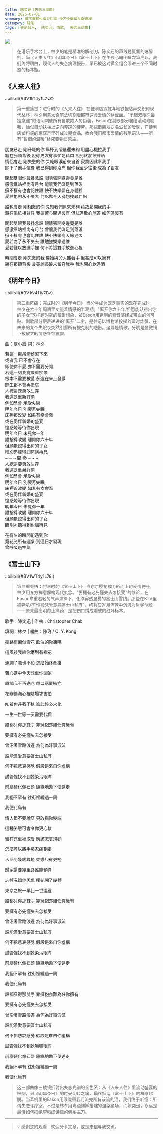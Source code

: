 ```yaml
---
title: 陈奕迅《失恋三部曲》
date: 2025-02-01
summary: 擁不擁有也會記住誰 快不快樂留在身體裡
category: 随笔
tags: [粤语音乐,  陈奕迅, 情歌,  失恋三部曲]
---
```


![](https://blog-1259751088.cos.ap-shanghai.myqcloud.com/2025-02-01-12-29-08.png?imageSlim)

> 在港乐手术台上，林夕的笔是精准的解剖刀，陈奕迅的声线是氤氲的麻醉剂。当《人来人往》《明年今日》《富士山下》在午夜心电图里次第亮起，我们终将明白，现代人的失恋病理报告，早已被这对黄金组合写进三个不同时态的标本瓶。

## 《人来人往》

::bilibili{#BV1kT4y1L7vZ}

> 第一重痛觉：进行时的《人来人往》
> 在便利店霓虹与地铁报站声交织的现代丛林，林夕用蒙太奇笔法切割着都市速食爱情的横截面。"闭起双眼你最挂念谁"的诘问刺破所有自欺欺人的伪装，Eason在副歌部分喉结滚动的哽咽，恰似自动扶梯上逆向奔跑的徒劳。那些借朋友之名滋长的暧昧，在便利店塑料袋的窸窣声里碎成过期食品，教会我们都市爱情的残酷语法——所有"暂借的温暖"终究要物归原主。

朋友已走 剛升職的你 舉杯到凌晨還未夠 用盡心機拉我手  
纏在我頸背後 說你男友有事忙是藉口 說到終於飲醉酒  
情侶會走 剛失戀的你 哭乾眼淚前來自首 寂寞因此牽我手  
除下了他手信後 我已得到你沒有 但你我至少往後 成為了密友  
  
  
閉起雙眼你最掛念誰 眼睛張開身邊竟是誰  
感激車站裡尚有月台 能讓我們滿足到落淚  
擁不擁有也會記住誰 快不快樂留在身體裡  
愛若能夠永不失去 何以你今天竟想找尋伴侶  
  
  
誰也會走 剛相戀的你 先知我們原來未夠 藉故鬆開我的手  
藏在貼紙相背後 我這苦心開過沒有 但試過散心旅遊 如何答沒有  
  
  
閉起雙眼我最掛念誰 眼睛張開身邊竟是誰  
感激車站裡尚有月台 曾讓我們滿足到落淚  
擁不擁有也會記住誰 快不快樂有天總過去  
愛若為了永不失去 誰勉強娛樂過誰  
愛若難以放進手裡 何不將這雙手放進心裡  
  
  
時間會走 剛失戀的我 開始與旁人攜著手 但甚麼可以擁有  
纏在那頸背後 最美麗長髮未留在我手 我也開心飲過酒

## 《明年今日》

::bilibili{#BV1fv411y7BV}

> 第二重阵痛：完成时的《明年今日》
> 当分手成为既定事实的现在完成时，林夕在六十年周期里丈量着情感的半衰期。"离开你六十年/但愿能认得出你的子女"这样跨时空的荒诞想象，被Eason用克制的颤音演绎成带血的创可贴。副歌部分层层递进的"离开"二字，是往记忆博物馆投掷的延时炸弹，在未来的某个失眠夜突然引爆所有被克制的悲伤。这哪是情歌，分明是显微镜下被放大的情感纤维震颤。

曲：陳小霞 詞：林夕  
  
若這一束吊燈傾瀉下來  
或者我 已不會存在  
即使你不愛 亦不需要分開  
若這一刻我竟嚴重痴呆  
根本不需要被愛 永遠在床上發夢  
餘生都不會再悲哀  
人總需要勇敢生存  
我還是重新許願  
例如學會 承受失戀  
明年今日 別要再失眠  
床褥都改變 如果有幸會面  
或在同伴新婚的盛宴  
惶惑地等待你出現  
明年今日 未見你一年  
誰捨得改變 離開你六十年  
但願能認得出你的子女  
臨別亦聽得到你講再見  
~ ~ ~ 間 奏 ~ ~ ~  
人總需要勇敢生存  
我還是重新許願  
例如學會 承受失戀  
明年今日 別要再失眠  
床褥都改變 如果有幸會面  
或在同伴新婚的盛宴  
惶惑地等待你出現  
明年今日 未見你一年  
誰捨得改變 離開你六十年  
但願能認得出你的子女  
臨別亦聽得到你講再見  
  
在有生的瞬間能遇到你  
竟花光所有運氣 到這日才發現  
曾呼吸過空氣

## 《富士山下》

::bilibili{#BV1WT4y1L78i}

> 第三重顿悟：将来时的《富士山下》
> 当东京樱花成为形而上的爱情符号，林夕用东方禅意解构现代执念。"要拥有必先懂失去怎接受"的悖论，在Eason举重若轻的气声演绎下，化作穿透晨雾的富士山雪线。那些在KTV里被嘶吼的"谁能凭爱意要富士山私有"，终将在岁月流转中沉淀为哲学命题——原来最高明的止痛药，是把伤口绣成看破的红叶标本。

歌手：陳奕迅 | 作曲：Christopher Chak  
  
填詞：林夕 | 編曲：陳珀 / C. Y. Kong  
  
攔路雨偏似雪花 飲泣的你凍嗎  
  
這風褸我給你磨到有襟花  
  
連調了職也不怕 怎麼始終牽掛  
  
苦心選中今天想車你回家  
  
原諒我不再送花 傷口應要結疤  
  
花辦鋪滿心裡墳場才害怕  
  
如若你非我不嫁 彼此終必火化  
  
一生一世等一天需要代價  
  
  
  
誰都只得那雙手 靠擁抱亦難任你擁有  
  
要擁有必先懂失去怎接受  
  
曾沿著雪路浪遊 為何為好事淚流  
  
誰能憑愛意要富士山私有  
  
何不把悲哀感覺 假設是來自你虛構  
  
試管裡找不到她染污眼眸  
  
前塵硬化像石頭 隨緣地拋下便逃走  
  
我絕不罕有 往街裡繞過一周  
  
我便化烏有  
  
  
  
情人節不要說穿 只敢撫你髮端  
  
這種姿態可會令你更心酸  
  
留在汽車裡取暖 應該怎麼規勸  
  
怎麼可以將手腕忍痛劃損  
  
人活到幾歲算短 失戀只有更短  
  
歸家需要幾里路誰能預算  
  
忘掉我跟你恩怨 櫻花開了幾轉  
  
東京之旅一早比一世遙遠  
  
  
  
誰都只得那雙手 靠擁抱亦難任你擁有  
  
要擁有必先懂失去怎接受  
  
曾沿著雪路浪遊 為何為好事淚流  
  
誰能憑愛意要富士山私有  
  
何不把悲哀感覺 假設是來自你虛構  
  
試管裡找不到她染污眼眸  
  
前塵硬化像石頭 隨緣地拋下便逃走  
  
我絕不罕有 往街裡繞過一周  
  
我便化烏有  
  
  
  
誰都只得那雙手 靠擁抱亦難為任你擁有  
  
要擁有必先懂失去怎接受  
  
曾沿著雪路浪遊 為何為好事淚流  
  
誰能憑愛意要富士山私有  
  
何不把悲哀感覺 假設是來自你虛構  
  
試管裡找不到她嚥嗚眼眸  
  
前塵硬化像石頭 隨緣地拋下便逃走  
  
我絕不罕有 往街裡繞過一周  
  
我便化烏有


> 这三部曲像三棱镜折射出失恋光谱的全色系：从《人来人往》里流动盛宴的怅惘，到《明年今日》的时光切片之痛，最终抵达《富士山下》的禅意超脱。当耳机里的Eason用喉咙替我们流完所有该流的泪，我们终于听懂：所谓失恋诊疗室，不过是林夕用粤语韵脚搭建的涅槃道场，而陈奕迅，永远是最懂如何把绝望唱成诗篇的佛系主刀。

---

> 💡 感谢您的观看！欢迎分享文章，或是来信与我交流。